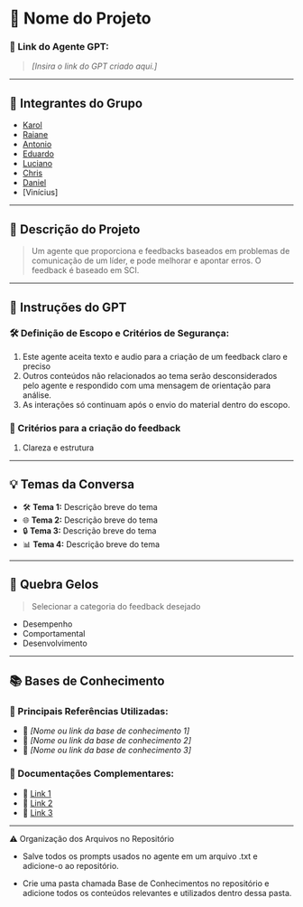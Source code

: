 # **🚀 Nome do Projeto**

### **🔗 Link do Agente GPT:**

> _[Insira o link do GPT criado aqui.]_

---

## **👥 Integrantes do Grupo**

- [Karol](https://github.com/Karol-barbosa/)
- [Raiane](https://github.com/raianeab)
- [Antonio](https://github.com/antoniodicillo)
- [Eduardo](https://github.com/duardoozz)
- [Luciano](https://github.com/lucvitale)
- [Chris](https://github.com/ChristianCLawr2nc2)
- [Daniel](https://github.com/DanGuilger)
- [Vinícius]


---

## **📄 Descrição do Projeto**

> Um agente que proporciona e feedbacks baseados em problemas de comunicação 
de um líder, e pode melhorar e apontar erros.
O feedback é baseado em SCI.    

---

## **🤖 Instruções do GPT**

### 🛠️ Definição de Escopo e Critérios de Segurança:
1. Este agente aceita texto e audio para a criação de um feedback claro e preciso 
2. Outros conteúdos não relacionados ao tema serão desconsiderados pelo agente e respondido com uma mensagem de orientação para análise.
3. As interações só continuam após o envio do material dentro do escopo.

### 📑 Critérios para a criação do feedback
1. Clareza e estrutura

---

## **💡 Temas da Conversa**

- 🛠️ **Tema 1:** Descrição breve do tema
- 🌐 **Tema 2:** Descrição breve do tema
- 🔒 **Tema 3:** Descrição breve do tema
- 📊 **Tema 4:** Descrição breve do tema

---

## **🧊 Quebra Gelos**

> Selecionar a categoria do feedback desejado

- Desempenho
- Comportamental
- Desenvolvimento

---

## **📚 Bases de Conhecimento**

### **📘 Principais Referências Utilizadas:**

- 📗 _[Nome ou link da base de conhecimento 1]_
- 📙 _[Nome ou link da base de conhecimento 2]_
- 📕 _[Nome ou link da base de conhecimento 3]_

### **📖 Documentações Complementares:**

- 🔗 [Link 1](#)
- 🔗 [Link 2](#)
- 🔗 [Link 3](#)

---

⚠️ Organização dos Arquivos no Repositório

- Salve todos os prompts usados no agente em um arquivo .txt e adicione-o ao repositório.

- Crie uma pasta chamada Base de Conhecimentos no repositório e adicione todos os conteúdos relevantes e utilizados dentro dessa pasta.
